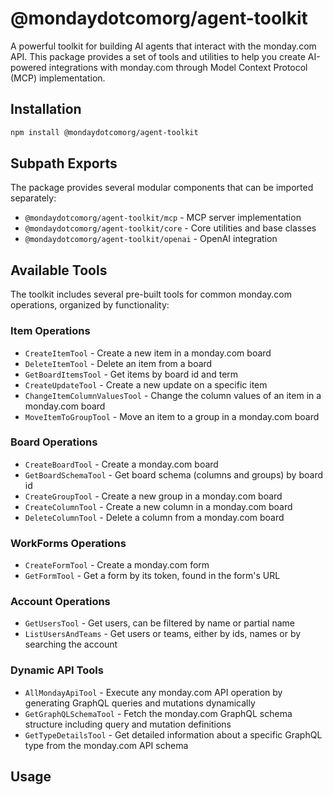 # @mondaydotcomorg/agent-toolkit

A powerful toolkit for building AI agents that interact with the monday.com API. This package provides a set of tools and utilities to help you create AI-powered integrations with monday.com through Model Context Protocol (MCP) implementation.

## Installation

```bash
npm install @mondaydotcomorg/agent-toolkit
```

## Subpath Exports

The package provides several modular components that can be imported separately:

- `@mondaydotcomorg/agent-toolkit/mcp` - MCP server implementation
- `@mondaydotcomorg/agent-toolkit/core` - Core utilities and base classes
- `@mondaydotcomorg/agent-toolkit/openai` - OpenAI integration

## Available Tools

The toolkit includes several pre-built tools for common monday.com operations, organized by functionality:

### Item Operations
- `CreateItemTool` - Create a new item in a monday.com board
- `DeleteItemTool` - Delete an item from a board
- `GetBoardItemsTool` - Get items by board id and term
- `CreateUpdateTool` - Create a new update on a specific item
- `ChangeItemColumnValuesTool` - Change the column values of an item in a monday.com board
- `MoveItemToGroupTool` - Move an item to a group in a monday.com board

### Board Operations
- `CreateBoardTool` - Create a monday.com board
- `GetBoardSchemaTool` - Get board schema (columns and groups) by board id
- `CreateGroupTool` - Create a new group in a monday.com board
- `CreateColumnTool` - Create a new column in a monday.com board
- `DeleteColumnTool` - Delete a column from a monday.com board

### WorkForms Operations
- `CreateFormTool` - Create a monday.com form
- `GetFormTool` - Get a form by its token, found in the form's URL

### Account Operations
- `GetUsersTool` - Get users, can be filtered by name or partial name
- `ListUsersAndTeams` - Get users or teams, either by ids, names or by searching the account

### Dynamic API Tools
- `AllMondayApiTool` - Execute any monday.com API operation by generating GraphQL queries and mutations dynamically
- `GetGraphQLSchemaTool` - Fetch the monday.com GraphQL schema structure including query and mutation definitions
- `GetTypeDetailsTool` - Get detailed information about a specific GraphQL type from the monday.com API schema

## Usage
